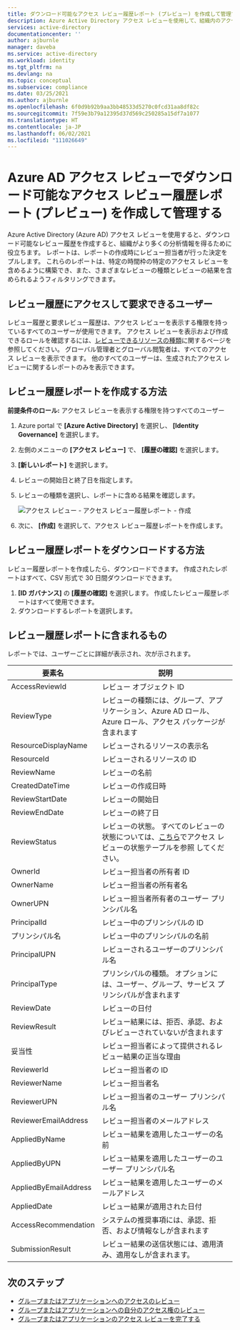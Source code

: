 ```yaml
---
title: ダウンロード可能なアクセス レビュー履歴レポート (プレビュー) を作成して管理する - Azure Active Directory
description: Azure Active Directory アクセス レビューを使用して、組織内のアクセス レビューのレビュー履歴をダウンロードできます。
services: active-directory
documentationcenter: ''
author: ajburnle
manager: daveba
ms.service: active-directory
ms.workload: identity
ms.tgt_pltfrm: na
ms.devlang: na
ms.topic: conceptual
ms.subservice: compliance
ms.date: 03/25/2021
ms.author: ajburnle
ms.openlocfilehash: 6f0d9b92b9aa3bb48533d5270c0fcd31aa8df82c
ms.sourcegitcommit: 7f59e3b79a12395d37d569c250285a15df7a1077
ms.translationtype: HT
ms.contentlocale: ja-JP
ms.lasthandoff: 06/02/2021
ms.locfileid: "111026649"
---
```

# <a name="create-and-manage-downloadable-access-review-history-report-preview-in-azure-ad-access-reviews"></a>Azure AD アクセス レビューでダウンロード可能なアクセス レビュー履歴レポート (プレビュー) を作成して管理する

Azure Active Directory (Azure AD) アクセス レビューを使用すると、ダウンロード可能なレビュー履歴を作成すると、組織がより多くの分析情報を得るために役立ちます。 レポートは、レポートの作成時にレビュー担当者が行った決定をプルします。 これらのレポートは、特定の時間枠の特定のアクセス レビューを含めるように構築でき、また、さまざまなレビューの種類とレビューの結果を含められるようフィルタリングできます。
 
## <a name="who-can-access-and-request-review-history"></a>レビュー履歴にアクセスして要求できるユーザー

レビュー履歴と要求レビュー履歴は、アクセス レビューを表示する権限を持っているすべてのユーザーが使用できます。 アクセス レビューを表示および作成できるロールを確認するには、[レビューできるリソースの種類](deploy-access-reviews.md#what-resource-types-can-be-reviewed)に関するページを参照してください。 グローバル管理者とグローバル閲覧者は、すべてのアクセス レビューを表示できます。 他のすべてのユーザーは、生成されたアクセス レビューに関するレポートのみを表示できます。

## <a name="how-to-create-a-review-history-report"></a>レビュー履歴レポートを作成する方法

**前提条件のロール:** アクセス レビューを表示する権限を持つすべてのユーザー

1. Azure portal で **[Azure Active Directory]** を選択し、 **[Identity Governance]** を選択します。

1. 左側のメニューの **[アクセス レビュー]** で、 **[履歴の確認]** を選択します。
 
1. **[新しいレポート]** を選択します。 

1. レビューの開始日と終了日を指定します。

1. レビューの種類を選択し、レポートに含める結果を確認します。 

    ![アクセス レビュー - アクセス レビュー履歴レポート - 作成](./media/access-reviews-downloadable-review-history/create-review-history.png)

1. 次に、 **[作成]** を選択して、アクセス レビュー履歴レポートを作成します。

## <a name="how-to-download-review-history-reports"></a>レビュー履歴レポートをダウンロードする方法

レビュー履歴レポートを作成したら、ダウンロードできます。 作成されたレポートはすべて、CSV 形式で 30 日間ダウンロードできます。

1. **[ID ガバナンス]** の **[履歴の確認]** を選択します。 作成したレビュー履歴レポートはすべて使用できます。 
1. ダウンロードするレポートを選択します。 

## <a name="what-is-included-in-a-review-history-report"></a>レビュー履歴レポートに含まれるもの

レポートでは、ユーザーごとに詳細が表示され、次が示されます。

| 要素名 | 説明 |
| --- | --- |
| AccessReviewId |  レビュー オブジェクト ID |
| ReviewType | レビューの種類には、グループ、アプリケーション、Azure AD ロール、Azure ロール、アクセス パッケージが含まれます|
|ResourceDisplayName | レビューされるリソースの表示名 |
| ResourceId | レビューされるリソースの ID |
| ReviewName |  レビューの名前 |
| CreatedDateTime | レビューの作成日時 |
| ReviewStartDate | レビューの開始日
| ReviewEndDate | レビューの終了日 |
| ReviewStatus | レビューの状態。 すべてのレビューの状態については、[こちら](create-access-review.md)でアクセス レビューの状態テーブルを参照 してください。 |
| OwnerId | レビュー担当者の所有者 ID |
| OwnerName | レビュー担当者の所有者名 |
| OwnerUPN | レビュー担当者所有者のユーザー プリンシパル名 |
| PrincipalId | レビュー中のプリンシパルの ID |
| プリンシパル名 | レビュー中のプリンシパルの名前 |
| PrincipalUPN | レビューされるユーザーのプリンシパル名 |
| PrincipalType | プリンシパルの種類。 オプションには、ユーザー、グループ、サービス プリンシパルが含まれます |
| ReviewDate | レビューの日付 |
| ReviewResult | レビュー結果には、拒否、承認、およびレビューされていないが含まれます |
|妥当性 | レビュー担当者によって提供されるレビュー結果の正当な理由 |
| ReviewerId | レビュー担当者の ID |
| ReviewerName | レビュー担当者名 |
| ReviewerUPN | レビュー担当者のユーザー プリンシパル名 |
| ReviewerEmailAddress | レビュー担当者のメールアドレス |
| AppliedByName | レビュー結果を適用したユーザーの名前 |
| AppliedByUPN | レビュー結果を適用したユーザーのユーザー プリンシパル名|
| AppliedByEmailAddress | レビュー結果を適用したユーザーのメールアドレス |
| AppliedDate | レビュー結果が適用された日付 |
| AccessRecommendation | システムの推奨事項には、承認、拒否、および情報なしが含まれます |
|SubmissionResult | レビュー結果の送信状態には、適用済み、適用なしが含まれます。 |

## <a name="next-steps"></a>次のステップ
- [グループまたはアプリケーションへのアクセスのレビュー](perform-access-review.md)
- [グループまたはアプリケーションへの自分のアクセス権のレビュー](review-your-access.md)
- [グループまたはアプリケーションのアクセス レビューを完了する](complete-access-review.md)
